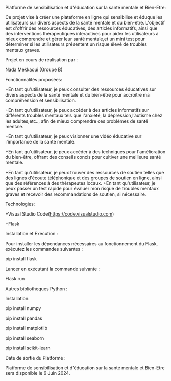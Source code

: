 Platforme de sensibilisation et d'éducation sur la santé mentale et Bien-Etre:

Ce projet vise à créer une plateforme en ligne qui sensibilise et éduque les utilisateurs sur divers aspects de la santé mentale et du bien-être. L'objectif est d'offrir des ressources éducatives, des articles informatifs, ainsi que des interventions thérapeutiques interactives pour aider les utilisateurs à mieux comprendre et gérer leur santé mentale,et un mini test pour déterminer si les utilisateurs présentent un risque élevé de troubles mentaux graves.



Projet en cours de réalisation par :

Nada Mekkaoui (Groupe B)

Fonctionnalités proposées:

+En tant qu'utilisateur, je peux consulter des ressources éducatives sur divers aspects de la santé mentale et du bien-être pour accroître ma compréhension et sensibilisation.

+En tant qu'utilisateur, je peux accéder à des articles informatifs sur différents troubles mentaux tels que l'anxiété, la dépression,l’autisme chez les adultes,etc.., afin de mieux comprendre ces problèmes de santé mentale.

+En tant qu'utilisateur, je peux visionner une vidéo éducative sur l'importance de la santé mentale.

+En tant qu'utilisateur, je peux accéder à des techniques pour l'amélioration du bien-être, offrant des conseils concis pour cultiver une meilleure santé mentale.

+En tant qu'utilisateur, je peux trouver des ressources de soutien telles que des lignes d'écoute téléphonique et des groupes de soutien en ligne, ainsi que des références à des thérapeutes locaux. +En tant qu'utilisateur, je peux passer un test rapide pour évaluer mon risque de troubles mentaux graves et recevoir des recommandations de soutien, si nécessaire.

Technologies:

+Visual Studio Code(https://code.visualstudio.com)

+Flask

Installation et Execution :

Pour installer les dépendances nécessaires au fonctionnement du Flask, exécutez les commandes suivantes :

pip install flask

Lancer en exécutant la commande suivante :

Flask run

Autres bibliothèques Python :

Installation:

pip install numpy

pip install pandas

pip install matplotlib

pip install seaborn

pip install scikit-learn

Date de sortie du Platforme :

Platforme de sensibilisation et d'éducation sur la santé mentale et Bien-Etre sera disponible le 6 Juin 2024.
